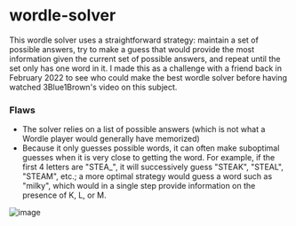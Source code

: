 # wordle-solver

This wordle solver uses a straightforward strategy: maintain a set of possible answers,
try to make a guess that would provide the most information given the current set of possible answers, 
and repeat until the set only has one word in it. I made this as a challenge with a friend back in February 2022
to see who could make the best wordle solver before having watched 3Blue1Brown's video on this subject.

### Flaws

- The solver relies on a list of possible answers (which is not what a Wordle player would generally
have memorized)
- Because it only guesses possible words, it can often make suboptimal guesses when it is very
close to getting the word. For example, if the first 4 letters are "STEA_", it will successively
guess "STEAK", "STEAL", "STEAM", etc.; a more optimal strategy would guess a word such as "milky",
which would in a single step provide information on the presence of K, L, or M.

![image](https://user-images.githubusercontent.com/58316591/188274523-eb9ff10f-dc70-4014-b5f3-b81e1443cf04.png)

